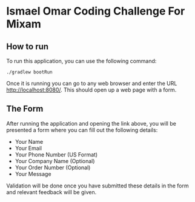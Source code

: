 # Ismael Omar Coding Challenge For Mixam

## How to run

To run this application, you can use the following command:

```shell
./gradlew bootRun
```

Once it is running you can go to any web browser and enter the URL [http://localhost:8080/](http://localhost:8080/). This should open up a web page with a form.

## The Form
After running the application and opening the link above, you will be presented a form where you can fill out the following details:

-  Your Name
-  Your Email
-  Your Phone Number (US Format)
-  Your Company Name (Optional)
-  Your Order Number (Optional)
-  Your Message

Validation will be done once you have submitted these details in the form and relevant feedback will be given.


